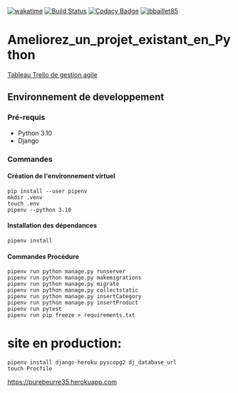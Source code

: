 [![wakatime](https://wakatime.com/badge/user/648b0556-0c0e-4e9d-b952-2bea950dabe6/project/3d7e5dd0-2dbf-4201-9c23-318c0a21e0c9.svg)](https://wakatime.com/badge/user/648b0556-0c0e-4e9d-b952-2bea950dabe6/project/3d7e5dd0-2dbf-4201-9c23-318c0a21e0c9)
[![Build Status](https://app.travis-ci.com/jbbaillet85/Ameliorez-un-projet-existant-en-Python.svg?branch=main)](https://app.travis-ci.com/jbbaillet85/Ameliorez-un-projet-existant-en-Python)
[![Codacy Badge](https://app.codacy.com/project/badge/Grade/7535f0577956403cbb2c9f4ea6f9a134)](https://www.codacy.com/gh/jbbaillet85/Ameliorez-un-projet-existant-en-Python/dashboard?utm_source=github.com&amp;utm_medium=referral&amp;utm_content=jbbaillet85/Ameliorez-un-projet-existant-en-Python&amp;utm_campaign=Badge_Grade)
[![jbbaillet85](https://circleci.com/gh/jbbaillet85/Ameliorez-un-projet-existant-en-Python.svg?style=svg)](https://app.circleci.com/pipelines/github/jbbaillet85/Ameliorez-un-projet-existant-en-Python)

# Ameliorez_un_projet_existant_en_Python

[Tableau Trello de gestion agile](https://trello.com/b/Cl1dNvgv/am%C3%A9liorer-en-projet-existant-en-python)

## Environnement de developpement

### Pré-requis

- Python 3.10
- Django

### Commandes
#### Création de l'environnement virtuel
```
pip install --user pipenv
mkdir .venv
touch .env
pipenv --python 3.10
```
#### Installation des dépendances
```
pipenv install
```
#### Commandes Procédure
```
pipenv run python manage.py runserver
pipenv run python manage.py makemigrations
pipenv run python manage.py migrate
pipenv run python manage.py collectstatic
pipenv run python manage.py insertCategory
pipenv run python manage.py insertProduct
pipenv run pytest
pipenv run pip freeze > requirements.txt
```
# site en production:
```
pipenv install django-heroku pyscopg2 dj_database_url
touch Procfile

```
https://purebeurre35.herokuapp.com